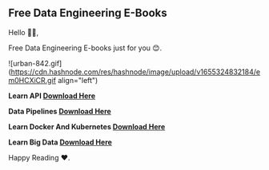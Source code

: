 ## Free Data Engineering E-Books

Hello 👋🏽,

Free Data Engineering E-books just for you 😊.


![urban-842.gif](https://cdn.hashnode.com/res/hashnode/image/upload/v1655324832184/em0HCXiCR.gif align="left")

**Learn API [Download Here](https://drive.google.com/file/d/101j3M798AiNEM3A_X-1W0SjkY14KSJg3/view?usp=sharing)**

**Data Pipelines [Download Here](https://drive.google.com/file/d/1-vXCers6h8WDuPDf5Nzi8HCDriIEwbjc/view?usp=sharing)**

**Learn Docker And Kubernetes [Download Here](https://drive.google.com/file/d/1-rsaXumcz2jWUcOEVtfBoKgOiX0ZJd7C/view?usp=sharing)**

**Learn Big Data [Download Here](https://drive.google.com/file/d/10ALyqbQJ8W31vDdijDXXoIhMUA6MFPxB/view?usp=sharing)**

Happy Reading ❤.
